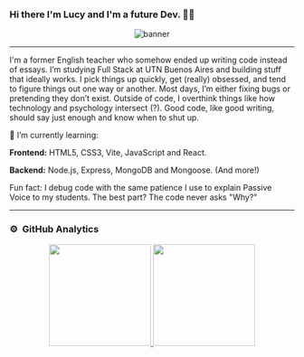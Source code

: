 ### Hi there I'm Lucy and I'm a future Dev. 👩‍💻

<div align="center">
  <img src="https://www.med-tech.com/assets/client/img/b5.jpg" alt="banner" style="max-width:100%; height:auto;">
</div>


______________________________________________________________________________________________________________________________________________________________________________
I'm a former English teacher who somehow ended up writing code instead of essays. I’m studying Full Stack at UTN Buenos Aires and building stuff that ideally works. I pick things up quickly, get (really) obsessed, and tend to figure things out one way or another. Most days, I’m either fixing bugs or pretending they don’t exist. Outside of code, I overthink things like how technology and psychology intersect (?). Good code, like good writing, should say just enough and know when to shut up.

🌱 I’m currently learning:

**Frontend:** HTML5, CSS3, Vite, JavaScript and React.

**Backend:** Node.js, Express, MongoDB and Mongoose.
(And more!)

Fun fact: I debug code with the same patience I use to explain Passive Voice to my students. The best part? The code never asks "Why?"


______________________________________________________________________________________________________________________________________________________________________________
### ⚙️ &nbsp;GitHub Analytics

<p align="center">
<a href="https://github.com/Beautygeekone">
  <img height="180em" src="https://github-readme-stats-eight-theta.vercel.app/api?username=BeautyGeekOne&show_icons=true&theme=algolia&include_all_commits=true&count_private=true"/>
  <img height="180em" src="https://github-readme-stats-eight-theta.vercel.app/api/top-langs/?username=BeautyGeekOne&layout=compact&langs_count=8&theme=algolia"/>
</a>
</p>
